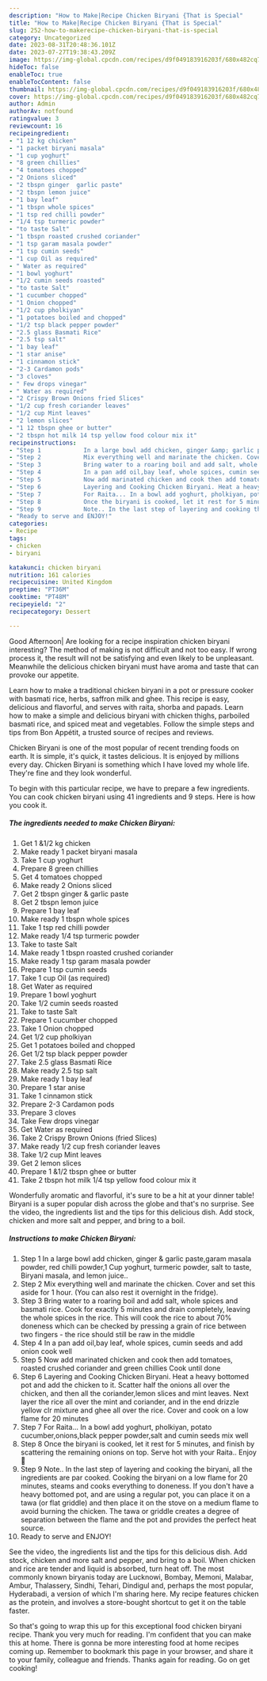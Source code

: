 ```yaml
---
description: "How to Make|Recipe Chicken Biryani {That is Special"
title: "How to Make|Recipe Chicken Biryani {That is Special"
slug: 252-how-to-makerecipe-chicken-biryani-that-is-special
category: Uncategorized
date: 2023-08-31T20:48:36.101Z
date: 2023-07-27T19:38:43.209Z
image: https://img-global.cpcdn.com/recipes/d9f049183916203f/680x482cq70/chicken-biryani-recipe-main-photo.jpg
hideToc: false
enableToc: true
enableTocContent: false
thumbnail: https://img-global.cpcdn.com/recipes/d9f049183916203f/680x482cq70/chicken-biryani-recipe-main-photo.jpg
cover: https://img-global.cpcdn.com/recipes/d9f049183916203f/680x482cq70/chicken-biryani-recipe-main-photo.jpg
author: Admin
authorAv: notfound
ratingvalue: 3
reviewcount: 16
recipeingredient:
- "1 12 kg chicken"
- "1 packet biryani masala"
- "1 cup yoghurt"
- "8 green chillies"
- "4 tomatoes chopped"
- "2 Onions sliced"
- "2 tbspn ginger  garlic paste"
- "2 tbspn lemon juice"
- "1 bay leaf"
- "1 tbspn whole spices"
- "1 tsp red chilli powder"
- "1/4 tsp turmeric powder"
- "to taste Salt"
- "1 tbspn roasted crushed coriander"
- "1 tsp garam masala powder"
- "1 tsp cumin seeds"
- "1 cup Oil as required"
- " Water as required"
- "1 bowl yoghurt"
- "1/2 cumin seeds roasted"
- "to taste Salt"
- "1 cucumber chopped"
- "1 Onion chopped"
- "1/2 cup pholkiyan"
- "1 potatoes boiled and chopped"
- "1/2 tsp black pepper powder"
- "2.5 glass Basmati Rice"
- "2.5 tsp salt"
- "1 bay leaf"
- "1 star anise"
- "1 cinnamon stick"
- "2-3 Cardamon pods"
- "3 cloves"
- " Few drops vinegar"
- " Water as required"
- "2 Crispy Brown Onions fried Slices"
- "1/2 cup fresh coriander leaves"
- "1/2 cup Mint leaves"
- "2 lemon slices"
- "1 12 tbspn ghee or butter"
- "2 tbspn hot milk 14 tsp yellow food colour mix it"
recipeinstructions:
- "Step 1            In a large bowl add chicken, ginger &amp; garlic paste,garam masala powder, red chilli powder,1 Cup yoghurt, turmeric powder, salt to taste, Biryani masala, and lemon juice.."
- "Step 2            Mix everything well and marinate the chicken. Cover and set this aside for 1 hour. (You can also rest it overnight in the fridge)."
- "Step 3            Bring water to a roaring boil and add salt, whole spices and basmati rice. Cook for exactly 5 minutes and drain completely, leaving the whole spices in the rice. This will cook the rice to about 70% doneness which can be checked by pressing a grain of rice between two fingers - the rice should still be raw in the middle"
- "Step 4            In a pan add oil,bay leaf, whole spices, cumin seeds and add onion cook well"
- "Step 5            Now add marinated chicken and cook then add tomatoes, roasted crushed coriander and green chillies Cook until done"
- "Step 6            Layering and Cooking Chicken Biryani. Heat a heavy bottomed pot and add the chicken to it. Scatter half the onions all over the chicken, and then all the coriander,lemon slices and mint leaves. Next layer the rice all over the mint and coriander, and in the end drizzle yellow clr mixture and ghee all over the rice. Cover and cook on a low flame for 20 minutes"
- "Step 7            For Raita... In a bowl add yoghurt, pholkiyan, potato cucumber,onions,black pepper powder,salt and cumin seeds mix well"
- "Step 8            Once the biryani is cooked, let it rest for 5 minutes, and finish by scattering the remaining onions on top. Serve hot with your Raita.. Enjoy 🙂"
- "Step 9            Note.. In the last step of layering and cooking the biryani, all the ingredients are par cooked. Cooking the biryani on a low flame for 20 minutes, steams and cooks everything to doneness. If you don&#39;t have a heavy bottomed pot, and are using a regular pot, you can place it on a tawa (or flat griddle) and then place it on the stove on a medium flame to avoid burning the chicken. The tawa or griddle creates a degree of separation between the flame and the pot and provides the perfect heat source."
- "Ready to serve and ENJOY!"
categories:
- Recipe
tags:
- chicken
- biryani

katakunci: chicken biryani 
nutrition: 161 calories
recipecuisine: United Kingdom
preptime: "PT36M"
cooktime: "PT48M"
recipeyield: "2"
recipecategory: Dessert

---
```



Good Afternoon| Are looking for a recipe inspiration chicken biryani interesting? The method of making is not difficult and not too easy. If wrong process it, the result will not be satisfying and even likely to be unpleasant. Meanwhile the delicious chicken biryani must have aroma and taste that can provoke our appetite.





Learn how to make a traditional chicken biryani in a pot or pressure cooker with basmati rice, herbs, saffron milk and ghee. This recipe is easy, delicious and flavorful, and serves with raita, shorba and papads. Learn how to make a simple and delicious biryani with chicken thighs, parboiled basmati rice, and spiced meat and vegetables. Follow the simple steps and tips from Bon Appétit, a trusted source of recipes and reviews.

Chicken Biryani is one of the most popular of recent trending foods on earth. It is simple, it's quick, it tastes delicious. It is enjoyed by millions every day. Chicken Biryani is something which I have loved my whole life. They're fine and they look wonderful.


To begin with this particular recipe, we have to prepare a few ingredients. You can cook chicken biryani using 41 ingredients and 9 steps. Here is how you cook it.

<!--inarticleads1-->

##### The ingredients needed to make Chicken Biryani:

1. Get 1 &amp;1/2 kg chicken
1. Make ready 1 packet biryani masala
1. Take 1 cup yoghurt
1. Prepare 8 green chillies
1. Get 4 tomatoes chopped
1. Make ready 2 Onions sliced
1. Get 2 tbspn ginger &amp; garlic paste
1. Get 2 tbspn lemon juice
1. Prepare 1 bay leaf
1. Make ready 1 tbspn whole spices
1. Take 1 tsp red chilli powder
1. Make ready 1/4 tsp turmeric powder
1. Take to taste Salt
1. Make ready 1 tbspn roasted crushed coriander
1. Make ready 1 tsp garam masala powder
1. Prepare 1 tsp cumin seeds
1. Take 1 cup Oil (as required)
1. Get  Water as required
1. Prepare 1 bowl yoghurt
1. Take 1/2 cumin seeds roasted
1. Take to taste Salt
1. Prepare 1 cucumber chopped
1. Take 1 Onion chopped
1. Get 1/2 cup pholkiyan
1. Get 1 potatoes boiled and chopped
1. Get 1/2 tsp black pepper powder
1. Take 2.5 glass Basmati Rice
1. Make ready 2.5 tsp salt
1. Make ready 1 bay leaf
1. Prepare 1 star anise
1. Take 1 cinnamon stick
1. Prepare 2-3 Cardamon pods
1. Prepare 3 cloves
1. Take  Few drops vinegar
1. Get  Water as required
1. Take 2 Crispy Brown Onions (fried Slices)
1. Make ready 1/2 cup fresh coriander leaves
1. Take 1/2 cup Mint leaves
1. Get 2 lemon slices
1. Prepare 1 &amp;1/2 tbspn ghee or butter
1. Take 2 tbspn hot milk 1/4 tsp yellow food colour mix it


Wonderfully aromatic and flavorful, it&#39;s sure to be a hit at your dinner table! Biryani is a super popular dish across the globe and that&#39;s no surprise. See the video, the ingredients list and the tips for this delicious dish. Add stock, chicken and more salt and pepper, and bring to a boil. 

<!--inarticleads2-->

##### Instructions to make Chicken Biryani:

1. Step 1            In a large bowl add chicken, ginger &amp; garlic paste,garam masala powder, red chilli powder,1 Cup yoghurt, turmeric powder, salt to taste, Biryani masala, and lemon juice..
1. Step 2            Mix everything well and marinate the chicken. Cover and set this aside for 1 hour. (You can also rest it overnight in the fridge).
1. Step 3            Bring water to a roaring boil and add salt, whole spices and basmati rice. Cook for exactly 5 minutes and drain completely, leaving the whole spices in the rice. This will cook the rice to about 70% doneness which can be checked by pressing a grain of rice between two fingers - the rice should still be raw in the middle
1. Step 4            In a pan add oil,bay leaf, whole spices, cumin seeds and add onion cook well
1. Step 5            Now add marinated chicken and cook then add tomatoes, roasted crushed coriander and green chillies Cook until done
1. Step 6            Layering and Cooking Chicken Biryani. Heat a heavy bottomed pot and add the chicken to it. Scatter half the onions all over the chicken, and then all the coriander,lemon slices and mint leaves. Next layer the rice all over the mint and coriander, and in the end drizzle yellow clr mixture and ghee all over the rice. Cover and cook on a low flame for 20 minutes
1. Step 7            For Raita... In a bowl add yoghurt, pholkiyan, potato cucumber,onions,black pepper powder,salt and cumin seeds mix well
1. Step 8            Once the biryani is cooked, let it rest for 5 minutes, and finish by scattering the remaining onions on top. Serve hot with your Raita.. Enjoy 🙂
1. Step 9            Note.. In the last step of layering and cooking the biryani, all the ingredients are par cooked. Cooking the biryani on a low flame for 20 minutes, steams and cooks everything to doneness. If you don&#39;t have a heavy bottomed pot, and are using a regular pot, you can place it on a tawa (or flat griddle) and then place it on the stove on a medium flame to avoid burning the chicken. The tawa or griddle creates a degree of separation between the flame and the pot and provides the perfect heat source.
1. Ready to serve and ENJOY!

See the video, the ingredients list and the tips for this delicious dish. Add stock, chicken and more salt and pepper, and bring to a boil. When chicken and rice are tender and liquid is absorbed, turn heat off. The most commonly known biryanis today are Lucknowi, Bombay, Memoni, Malabar, Ambur, Thalassery, Sindhi, Tehari, Dindigul and, perhaps the most popular, Hyderabadi, a version of which I&#39;m sharing here. My recipe features chicken as the protein, and involves a store-bought shortcut to get it on the table faster. 

So that's going to wrap this up for this exceptional food chicken biryani recipe. Thank you very much for reading. I'm confident that you can make this at home. There is gonna be more interesting food at home recipes coming up. Remember to bookmark this page in your browser, and share it to your family, colleague and friends. Thanks again for reading. Go on get cooking!
